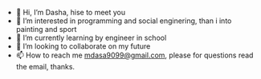 - 👋 Hi, I’m Dasha, hise to meet you
- 👀 I’m interested in programming and social enginering, than i into painting and sport
- 🌱 I’m currently learning by engineer in school 
- 💞️ I’m looking to collaborate on my future
- 📫 How to reach me mdasa9099@gmail.com, please for questions read the email, thanks.

<!---
Dashaft45/Dashaft45 is a ✨ special ✨ repository because its `README.md` (this file) appears on your GitHub profile.
You can click the Preview link to take a look at your changes.
--->
